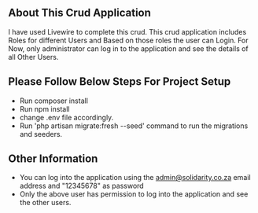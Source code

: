 ## About This Crud Application

I have used Livewire to complete this crud. This crud application includes Roles for different Users and Based on those roles the user can Login. For Now, only administrator can log in to the application and see the details of all Other Users.

Please Follow Below Steps For Project Setup
- 
- Run composer install
- Run npm install
- change .env file accordingly.
- Run 'php artisan migrate:fresh --seed' command to run the migrations and seeders.

## Other Information

- You can log into the application using the admin@solidarity.co.za email address and "12345678" as password
- Only the above user has permission to log into the application and see the other users.